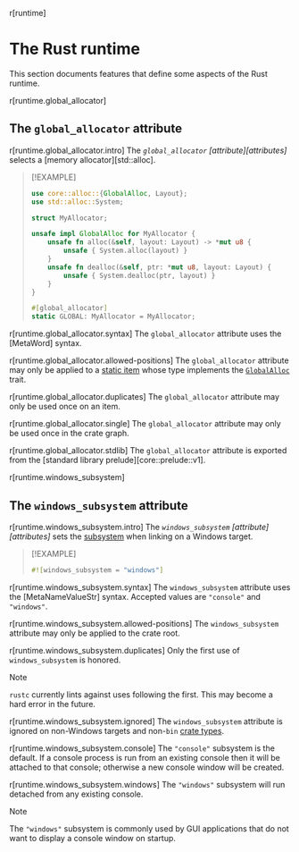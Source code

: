 r[runtime]
# The Rust runtime

This section documents features that define some aspects of the Rust runtime.

r[runtime.global_allocator]
## The `global_allocator` attribute

r[runtime.global_allocator.intro]
The *`global_allocator` [attribute][attributes]* selects a [memory allocator][std::alloc].

> [!EXAMPLE]
> ```rust
> use core::alloc::{GlobalAlloc, Layout};
> use std::alloc::System;
>
> struct MyAllocator;
>
> unsafe impl GlobalAlloc for MyAllocator {
>     unsafe fn alloc(&self, layout: Layout) -> *mut u8 {
>         unsafe { System.alloc(layout) }
>     }
>     unsafe fn dealloc(&self, ptr: *mut u8, layout: Layout) {
>         unsafe { System.dealloc(ptr, layout) }
>     }
> }
>
> #[global_allocator]
> static GLOBAL: MyAllocator = MyAllocator;
> ```

r[runtime.global_allocator.syntax]
The `global_allocator` attribute uses the [MetaWord] syntax.

r[runtime.global_allocator.allowed-positions]
The `global_allocator` attribute may only be applied to a [static item] whose type implements the [`GlobalAlloc`] trait.

r[runtime.global_allocator.duplicates]
The `global_allocator` attribute may only be used once on an item.

r[runtime.global_allocator.single]
The `global_allocator` attribute may only be used once in the crate graph.

r[runtime.global_allocator.stdlib]
The `global_allocator` attribute is exported from the [standard library prelude][core::prelude::v1].

r[runtime.windows_subsystem]
## The `windows_subsystem` attribute

r[runtime.windows_subsystem.intro]
The *`windows_subsystem` [attribute][attributes]* sets the [subsystem] when linking on a Windows target.

> [!EXAMPLE]
> ```rust
> #![windows_subsystem = "windows"]
> ```

r[runtime.windows_subsystem.syntax]
The `windows_subsystem` attribute uses the [MetaNameValueStr] syntax. Accepted values are `"console"` and `"windows"`.

r[runtime.windows_subsystem.allowed-positions]
The `windows_subsystem` attribute may only be applied to the crate root.

r[runtime.windows_subsystem.duplicates]
Only the first use of `windows_subsystem` is honored.

> [!NOTE]
> `rustc` currently lints against uses following the first. This may become a hard error in the future.

r[runtime.windows_subsystem.ignored]
The `windows_subsystem` attribute is ignored on non-Windows targets and non-`bin` [crate types].

r[runtime.windows_subsystem.console]
The `"console"` subsystem is the default. If a console process is run from an existing console then it will be attached to that console; otherwise a new console window will be created.

r[runtime.windows_subsystem.windows]
The `"windows"` subsystem will run detached from any existing console.

> [!NOTE]
> The `"windows"` subsystem is commonly used by GUI applications that do not want to display a console window on startup.

[`GlobalAlloc`]: alloc::alloc::GlobalAlloc
[crate types]: linkage.md
[static item]: items/static-items.md
[subsystem]: https://msdn.microsoft.com/en-us/library/fcc1zstk.aspx

<script>
(function() {
    var fragments = {
        "#the-panic_handler-attribute": "panic.html#the-panic_handler-attribute",
    };
    var target = fragments[window.location.hash];
    if (target) {
        var url = window.location.toString();
        var base = url.substring(0, url.lastIndexOf('/'));
        window.location.replace(base + "/" + target);
    }
})();
</script>
